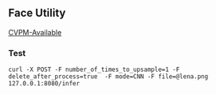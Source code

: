 ## Face Utility

[CVPM-Available](https://hub.autoai.org)

### Test

```
curl -X POST -F number_of_times_to_upsample=1 -F delete_after_process=true  -F mode=CNN -F file=@lena.png 127.0.0.1:8080/infer
```

